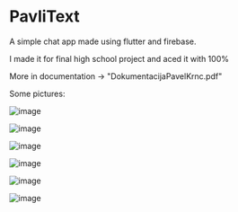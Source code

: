 # PavliText

A simple chat app made using flutter and firebase.

I made it for final high school project and aced it with 100%


More in documentation -> "DokumentacijaPavelKrnc.pdf"


Some pictures:

![image](https://github.com/user-attachments/assets/f3fd0b94-1437-433e-8b00-abe8231f0f2c)

![image](https://github.com/user-attachments/assets/377fd6dd-d55e-4c8a-96cd-31373229f9d0)

![image](https://github.com/user-attachments/assets/113b378d-6760-418a-a8d8-492aac905cad)

![image](https://github.com/user-attachments/assets/ae1cc9ef-1d5e-4c6b-9b6b-73fb5102dd6b)

![image](https://github.com/user-attachments/assets/fc82de65-cca0-43c1-8a82-a2190694af24)

![image](https://github.com/user-attachments/assets/f8b77e6b-dc98-400f-a23c-c9ce2f4c7e98)




